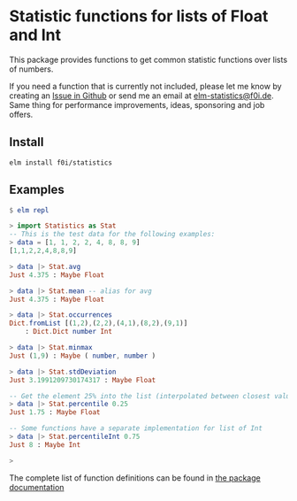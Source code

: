 # Statistic functions for lists of Float and Int

This package provides functions to get common statistic functions over lists of numbers.

If you need a function that is currently not included,
please let me know by creating an [Issue in Github](https://github.com/f0i/statistics/issues/new)
or send me an email at [elm-statistics@f0i.de](mailto:elm-statistics@f0i.de?subject=github:f0i/statistics).
Same thing for performance improvements, ideas, sponsoring and job offers.


## Install

```
elm install f0i/statistics
```


## Examples

```elm
$ elm repl

> import Statistics as Stat
-- This is the test data for the following examples:
> data = [1, 1, 2, 2, 4, 8, 8, 9]
[1,1,2,2,4,8,8,9]

> data |> Stat.avg
Just 4.375 : Maybe Float

> data |> Stat.mean -- alias for avg
Just 4.375 : Maybe Float

> data |> Stat.occurrences
Dict.fromList [(1,2),(2,2),(4,1),(8,2),(9,1)]
    : Dict.Dict number Int

> data |> Stat.minmax
Just (1,9) : Maybe ( number, number )

> data |> Stat.stdDeviation
Just 3.1991209730174317 : Maybe Float

-- Get the element 25% into the list (interpolated between closest values)
> data |> Stat.percentile 0.25
Just 1.75 : Maybe Float

-- Some functions have a separate implementation for list of Int
> data |> Stat.percentileInt 0.75
Just 8 : Maybe Int

>
```

The complete list of function definitions can be found in
[the package documentation](https://package.elm-lang.org/packages/f0i/statistics/latest/Statistics)
